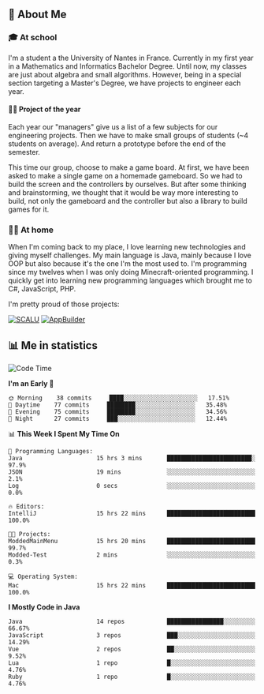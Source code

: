 ## 👀 About Me

### 🎓 At school

I'm a student a the University of Nantes in France. Currently in my first year in a Mathematics and Informatics Bachelor Degree. Until now, my classes are just about algebra and small algorithms. However, being in a special section targeting a Master's Degree, we have projects to engineer each year. 

#### 🔧🔬 Project of the year

Each year our "managers" give us a list of a few subjects for our engineering projects. Then we have to make small groups of students (~4 students on average). And return a prototype before the end of the semester.

This time our group, choose to make a game board. At first, we have been asked to make a single game on a homemade gameboard. So we had to build the screen and the controllers by ourselves. 
But after some thinking and brainstorming, we thought that it would be way more interesting to build, not only the gameboard and the controller but also a library to build games for it.

### 👨‍💻 At home

When I'm coming back to my place, I love learning new technologies and giving myself challenges. My main language is Java, mainly because I love OOP but also because it's the one I'm the most used to. I'm programming since my twelves when I was only doing Minecraft-oriented programming.  I quickly get into learning new programming languages which brought me to C#, JavaScript, PHP. 

I'm pretty proud of those projects:

[![SCALU](https://github-readme-stats.vercel.app/api/pin?username=renardfute&repo=SCALU)](https://github.com/renardfute/scalu)
[![AppBuilder](https://github-readme-stats.vercel.app/api/pin?username=pulsedev2&repo=AppBuilder)](https://github.com/pulsedev2/AppBuilder)

## 📊 Me in statistics
<!--START_SECTION:waka-->
![Code Time](http://img.shields.io/badge/Code%20Time-122%20hrs%2032%20mins-blue)

**I'm an Early 🐤** 

```text
🌞 Morning    38 commits     ████░░░░░░░░░░░░░░░░░░░░░   17.51% 
🌆 Daytime    77 commits     ████████░░░░░░░░░░░░░░░░░   35.48% 
🌃 Evening    75 commits     ████████░░░░░░░░░░░░░░░░░   34.56% 
🌙 Night      27 commits     ███░░░░░░░░░░░░░░░░░░░░░░   12.44%

```


📊 **This Week I Spent My Time On** 

```text
💬 Programming Languages: 
Java                     15 hrs 3 mins       ████████████████████████░   97.9% 
JSON                     19 mins             ░░░░░░░░░░░░░░░░░░░░░░░░░   2.1% 
Log                      0 secs              ░░░░░░░░░░░░░░░░░░░░░░░░░   0.0%

🔥 Editors: 
IntelliJ                 15 hrs 22 mins      █████████████████████████   100.0%

🐱‍💻 Projects: 
ModdedMainMenu           15 hrs 20 mins      █████████████████████████   99.7% 
Modded-Test              2 mins              ░░░░░░░░░░░░░░░░░░░░░░░░░   0.3%

💻 Operating System: 
Mac                      15 hrs 22 mins      █████████████████████████   100.0%

```

**I Mostly Code in Java** 

```text
Java                     14 repos            ████████████████░░░░░░░░░   66.67% 
JavaScript               3 repos             ███░░░░░░░░░░░░░░░░░░░░░░   14.29% 
Vue                      2 repos             ██░░░░░░░░░░░░░░░░░░░░░░░   9.52% 
Lua                      1 repo              █░░░░░░░░░░░░░░░░░░░░░░░░   4.76% 
Ruby                     1 repo              █░░░░░░░░░░░░░░░░░░░░░░░░   4.76%

```



<!--END_SECTION:waka-->

